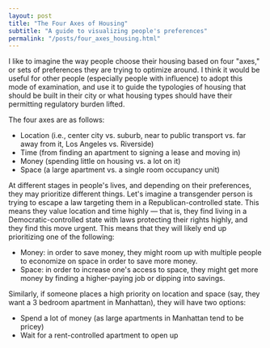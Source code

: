 ```yaml
---
layout: post
title: "The Four Axes of Housing"
subtitle: "A guide to visualizing people's preferences"
permalink: "/posts/four_axes_housing.html"
---
```


I like to imagine the way people choose their housing based on four "axes," or sets of preferences they are trying to optimize around. I think it would be useful for other people (especially people with influence) to adopt this mode of examination, and use it to guide the typologies of housing that should be built in their city or what housing types should have their permitting regulatory burden lifted.

The four axes are as follows:
- Location (i.e., center city vs. suburb, near to public transport vs. far away from it, Los Angeles vs. Riverside)
- Time (from finding an apartment to signing a lease and moving in)
- Money (spending little on housing vs. a lot on it)
- Space (a large apartment vs. a single room occupancy unit)

At different stages in people's lives, and depending on their preferences, they may prioritize different things. Let's imagine a transgender person is trying to escape a law targeting them in a Republican-controlled state. This means they value location and time highly — that is, they find living in a Democratic-controlled state with laws protecting their rights highly, and they find this move urgent. This means that they will likely end up prioritizing one of the following:
- Money: in order to save money, they might room up with multiple people to economize on space in order to save more money.
- Space: in order to increase one's access to space, they might get more money by finding a higher-paying job or dipping into savings.

Similarly, if someone places a high priority on location and space (say, they want a 3 bedroom apartment in Manhattan), they will have two options:
- Spend a lot of money (as large apartments in Manhattan tend to be pricey)
- Wait for a rent-controlled apartment to open up
 
